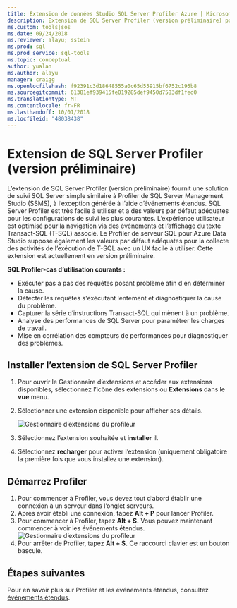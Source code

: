 ```yaml
---
title: Extension de données Studio SQL Server Profiler Azure | Microsoft Docs
description: Extension de SQL Server Profiler (version préliminaire) pour Azure Data Studio
ms.custom: tools|sos
ms.date: 09/24/2018
ms.reviewer: alayu; sstein
ms.prod: sql
ms.prod_service: sql-tools
ms.topic: conceptual
author: yualan
ms.author: alayu
manager: craigg
ms.openlocfilehash: f92391c3d18648555a0c65d55915bf6752c195b8
ms.sourcegitcommit: 61381ef939415fe019285def9450d7583df1fed0
ms.translationtype: MT
ms.contentlocale: fr-FR
ms.lasthandoff: 10/01/2018
ms.locfileid: "48038438"
---
```

# <a name="sql-server-profiler-extension-preview"></a>Extension de SQL Server Profiler (version préliminaire)

L’extension de SQL Server Profiler (version préliminaire) fournit une solution de suivi SQL Server simple similaire à Profiler de SQL Server Management Studio (SSMS), à l’exception générée à l’aide d’événements étendus. SQL Server Profiler est très facile à utiliser et a des valeurs par défaut adéquates pour les configurations de suivi les plus courantes. L’expérience utilisateur est optimisé pour la navigation via des événements et l’affichage du texte Transact-SQL (T-SQL) associé. Le Profiler de serveur SQL pour Azure Data Studio suppose également les valeurs par défaut adéquates pour la collecte des activités de l’exécution de T-SQL avec un UX facile à utiliser. Cette extension est actuellement en version préliminaire.

**SQL Profiler-cas d’utilisation courants :**

- Exécuter pas à pas des requêtes posant problème afin d'en déterminer la cause.
- Détecter les requêtes s'exécutant lentement et diagnostiquer la cause du problème.
- Capturer la série d’instructions Transact-SQL qui mènent à un problème.
- Analyse des performances de SQL Server pour paramétrer les charges de travail.
- Mise en corrélation des compteurs de performances pour diagnostiquer des problèmes.


## <a name="install-the-sql-server-profiler-extension"></a>Installer l’extension de SQL Server Profiler

1. Pour ouvrir le Gestionnaire d’extensions et accéder aux extensions disponibles, sélectionnez l’icône des extensions ou **Extensions** dans le **vue** menu.
2. Sélectionner une extension disponible pour afficher ses détails.

   ![Gestionnaire d’extensions du profileur](media/extensions/sql-server-profiler-extension/profiler-extension.png)

1. Sélectionnez l’extension souhaitée et **installer** il.
2. Sélectionnez **recharger** pour activer l’extension (uniquement obligatoire la première fois que vous installez une extension).

## <a name="start-profiler"></a>Démarrez Profiler

1. Pour commencer à Profiler, vous devez tout d’abord établir une connexion à un serveur dans l’onglet serveurs.
2. Après avoir établi une connexion, tapez **Alt + P** pour lancer Profiler.
3. Pour commencer à Profiler, tapez **Alt + S.** Vous pouvez maintenant commencer à voir les événements étendus.
    ![Gestionnaire d’extensions du profileur](media/extensions/sql-server-profiler-extension/view-profiler.png)    
1. Pour arrêter de Profiler, tapez **Alt + S.** Ce raccourci clavier est un bouton bascule.

## <a name="next-steps"></a>Étapes suivantes

Pour en savoir plus sur Profiler et les événements étendus, consultez [événements étendus](https://docs.microsoft.com/sql/relational-databases/extended-events/extended-events).





